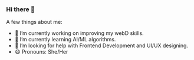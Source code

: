 








### Hi there 👋
A few things about me:

- 🔭 I’m currently working on improving my webD skills.
- 🌱 I’m currently learning AI/ML algorithms.
- 🤔 I’m looking for help with Frontend Development and UI/UX designing.
- 😄 Pronouns: She/Her
